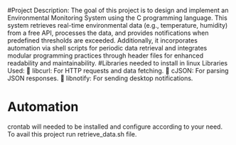 #Project Description:
The goal of this project is to design and implement an Environmental Monitoring System using the C
programming language. This system retrieves real-time environmental data (e.g., temperature,
humidity) from a free API, processes the data, and provides notifications when predefined thresholds
are exceeded. Additionally, it incorporates automation via shell scripts for periodic data retrieval and
integrates modular programming practices through header files for enhanced readability and
maintainability.
#Libraries needed to install in linux
Libraries Used:
 libcurl: For HTTP requests and data fetching.
 cJSON: For parsing JSON responses.
 libnotify: For sending desktop notifications.
# Automation 
crontab will needed to be installed and configure according to your need.
To avail this project run retrieve_data.sh file.
